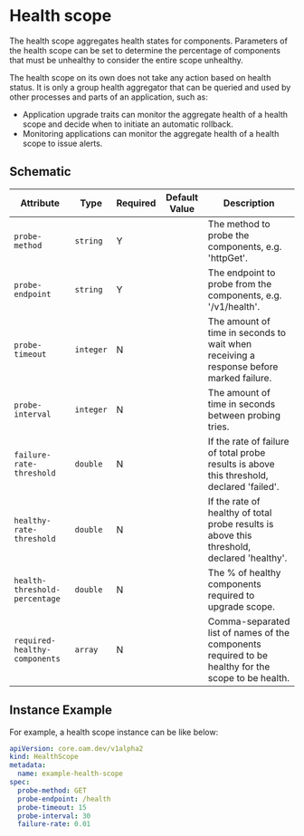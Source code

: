 # Health scope

The health scope aggregates health states for components. Parameters of the health scope can be set to determine the percentage of components that must be unhealthy to consider the entire scope unhealthy.

The health scope on its own does not take any action based on health status. It is only a group health aggregator that can be queried and used by other processes and parts of an application, such as:

 - Application upgrade traits can monitor the aggregate health of a health scope and decide when to initiate an automatic rollback.
 - Monitoring applications can monitor the aggregate health of a health scope to issue alerts.

## Schematic

| Attribute | Type | Required | Default Value | Description |
|-----------|------|----------|---------------|-------------|
| `probe-method` | `string` | Y | | The method to probe the components, e.g. 'httpGet'. |
| `probe-endpoint` | `string` | Y | | The endpoint to probe from the components, e.g. '/v1/health'. |
| `probe-timeout` | `integer` | N | | The amount of time in seconds to wait when receiving a response before marked failure. |
| `probe-interval` | `integer` | N | | The amount of time in seconds between probing tries. |
| `failure-rate-threshold` | `double` | N | | If the rate of failure of total probe results is above this threshold, declared 'failed'. |
| `healthy-rate-threshold` | `double` | N | | If the rate of healthy of total probe results is above this threshold, declared 'healthy'. |
| `health-threshold-percentage` | `double` | N | | The % of healthy components required to upgrade scope. |
| `required-healthy-components` | `array` | N | | Comma-separated list of names of the components required to be healthy for the scope to be health. |

## Instance Example

For example, a health scope instance can be like below:

```yaml
apiVersion: core.oam.dev/v1alpha2
kind: HealthScope
metadata:
  name: example-health-scope
spec:
  probe-method: GET
  probe-endpoint: /health
  probe-timeout: 15
  probe-interval: 30
  failure-rate: 0.01
```
